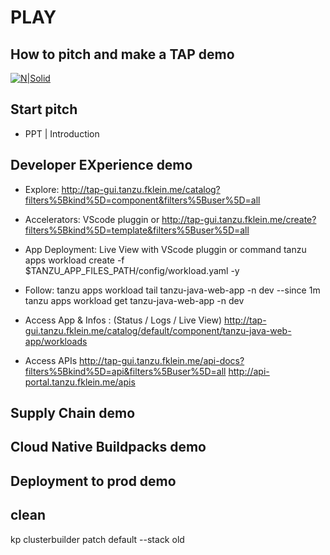 # PLAY
## How to pitch and make a TAP demo

[![N|Solid](https://img.shields.io/badge/VMware-231f20?style=for-the-badge&logo=VMware&logoColor=white)](https://tanzu.vmware.com/application-platform)

## Start pitch

- PPT | Introduction

## Developer EXperience demo
- Explore: http://tap-gui.tanzu.fklein.me/catalog?filters%5Bkind%5D=component&filters%5Buser%5D=all

- Accelerators: VScode pluggin or http://tap-gui.tanzu.fklein.me/create?filters%5Bkind%5D=template&filters%5Buser%5D=all

- App Deployment: Live View with VScode pluggin or command tanzu apps workload create -f $TANZU_APP_FILES_PATH/config/workload.yaml -y

- Follow: 
tanzu apps workload tail tanzu-java-web-app -n dev --since 1m
tanzu apps workload get tanzu-java-web-app  -n dev

- Access App & Infos : (Status / Logs / Live View) http://tap-gui.tanzu.fklein.me/catalog/default/component/tanzu-java-web-app/workloads

- Access APIs
http://tap-gui.tanzu.fklein.me/api-docs?filters%5Bkind%5D=api&filters%5Buser%5D=all
http://api-portal.tanzu.fklein.me/apis

## Supply Chain demo

## Cloud Native Buildpacks demo

## Deployment to prod demo

## clean

kp clusterbuilder patch default --stack old